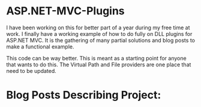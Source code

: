 ASP.NET-MVC-Plugins
===================

I have been working on this for better part of a year during my free time at work. I finally have a working example of how to do fully on DLL plugins for ASP.NET MVC. It is the gathering of many partial solutions and blog posts to make a functional example. 

This code can be way better. This is meant as a starting point for anyone that wants to do this. The Virtual Path and File providers are one place that need to be updated.

Blog Posts Describing Project:
==============================
